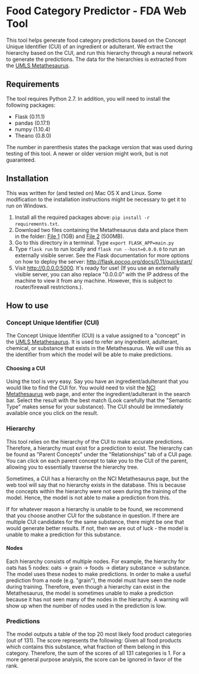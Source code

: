 # Food Category Predictor - FDA Web Tool

This tool helps generate food category predictions based on the Concept Unique Identifier (CUI) of an ingredient or adulterant. We extract the hierarchy based on the CUI, and run this hierarchy through a neural network to generate the predictions. The data for the hierarchies is extracted from the [UMLS Metathesaurus](https://www.nlm.nih.gov/pubs/factsheets/umlsmeta.html). 

## Requirements

The tool requires Python 2.7. In addition, you will need to install the following packages:

- Flask (0.11.1)
- pandas (0.17.1)
- numpy (1.10.4)
- Theano (0.8.0)

The number in parenthesis states the package version that was used during testing of this tool. A newer or older version might work, but is not guaranteed.

## Installation

This was written for (and tested on) Mac OS X and Linux. Some modification to the installation instructions might be necessary to get it to run on Windows.

1. Install all the required packages above: `pip install -r requirements.txt`.
2. Download two files containing the Metathesaurus data and place them in the folder: [File 1](https://www.dropbox.com/s/7yntvewhb8uxrlc/mrhier.h5?dl=1) (1GB) and [File 2](https://www.dropbox.com/s/9vishxtcdpft5hg/mrconso.h5?dl=1) (500MB).
2. Go to this directory in a terminal. Type `export FLASK_APP=main.py`
3. Type `flask run` to run locally and `flask run --host=0.0.0.0` to run an externally visible server. See the Flask documentation for more options on how to deploy the server: http://flask.pocoo.org/docs/0.11/quickstart/
4. Visit http://0.0.0.0:5000. It's ready for use! (If you use an externally visible server, you can also replace "0.0.0.0" with the IP address of the machine to view it from any machine. However, this is subject to router/firewall restrictions.).

## How to use

### Concept Unique Identifier (CUI)

The Concept Unique Identifier (CUI) is a value assigned to a "concept" in the [UMLS Metathesaurus](https://www.nlm.nih.gov/research/umls/new_users/online_learning/Meta_005.html). It is used to refer any ingredient, adulterant, chemical, or substance that exists in the Metathesaurus. We will use this as the identifier from which the model will be able to make predictions.

#### Choosing a CUI

Using the tool is very easy. Say you have an ingredient/adulterant that you would like to find the CUI for. You would need to visit the [NCI Metathesaurus](https://ncimeta.nci.nih.gov/ncimbrowser/) web page, and enter the ingredient/adulterant in the search bar. Select the result with the best match (Look carefully that the "Semantic Type" makes sense for your substance). The CUI should be immediately available once you click on the result.

### Hierarchy

This tool relies on the hierarchy of the CUI to make accurate predictions. Therefore, a hierarchy must exist for a prediction to exist. The hierarchy can be found as "Parent Concepts" under the "Relationships" tab of a CUI page. You can click on each parent concept to take you to the CUI of the parent, allowing you to essentially traverse the hierarchy tree.

Sometimes, a CUI has a hierarchy on the NCI Metathesaurus page, but the web tool will say that no hierarchy exists in the database. This is because the concepts within the hierarchy were not seen during the training of the model. Hence, the model is not able to make a prediction from this. 

If for whatever reason a hierarchy is unable to be found, we recommend that you choose another CUI for the substance in question. If there are multiple CUI candidates for the same substance, there might be one that would generate better results. If not, then we are out of luck - the model is unable to make a prediction for this substance.

#### Nodes

Each hierarchy consists of multiple nodes. For example, the hierarchy for oats has 5 nodes: oats → grain → foods → dietary substance → substance. The model uses these nodes to make predictions. In order to make a useful prediction from a node (e.g. "grain"), the model must have seen the node during training. Therefore, even though a hierarchy can exist in the Metathesaurus, the model is sometimes unable to make a prediction because it has not seen many of the nodes in the hierarchy. A warning will show up when the number of nodes used in the prediction is low.

### Predictions

The model outputs a table of the top 20 most likely food product categories (out of 131). The score represents the following: Given all food products which contains this substance, what fraction of them belong in this category. Therefore, the sum of the scores of all 131 categories is 1. For a more general purpose analysis, the score can be ignored in favor of the rank.
